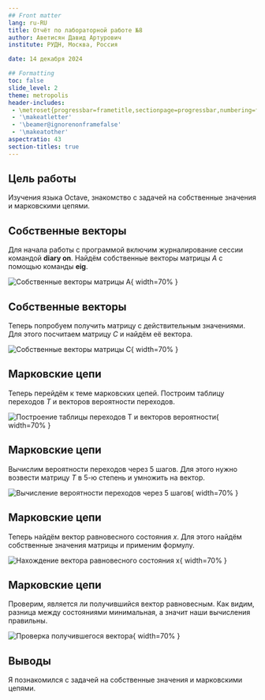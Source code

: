 ```yaml
---
## Front matter
lang: ru-RU
title: Отчёт по лабораторной работе №8
author: Аветисян Давид Артурович
institute: РУДН, Москва, Россия

date: 14 декабря 2024

## Formatting
toc: false
slide_level: 2
theme: metropolis
header-includes: 
 - \metroset{progressbar=frametitle,sectionpage=progressbar,numbering=fraction}
 - '\makeatletter'
 - '\beamer@ignorenonframefalse'
 - '\makeatother'
aspectratio: 43
section-titles: true
---
```


## Цель работы

Изучения языка Octave, знакомство с задачей на собственные значения и марковскими цепями.

## Собственные векторы

Для начала работы с программой включим журналирование сессии командой **diary on**. Найдём собственные векторы матрицы $A$ с помощью команды **eig**.

![Собственные векторы матрицы A](image08/image_01.png){ width=70% }

## Собственные векторы

Теперь попробуем получить матрицу с действительным значениями. Для этого посчитаем матрицу $C$ и найдём её вектора.

![Собственные векторы матрицы C](image08/image_02.png){ width=70% }

## Марковские цепи

Теперь перейдём к теме марковских цепей. Построим таблицу переходов $T$ и векторов вероятности переходов. 

![Построение таблицы переходов T и векторов вероятности](image08/image_03.png){ width=70% }

## Марковские цепи

Вычислим вероятности переходов через 5 шагов. Для этого нужно возвести матрицу $T$ в  5-ю степень и умножить на вектор.

![Вычисление вероятности переходов через 5 шагов](image08/image_04.png){ width=70% }

## Марковские цепи

Теперь найдём вектор равновесного состояния $x$. Для этого найдём собственные значения матрицы и применим формулу.

![Нахождение вектора равновесного состояния x](image08/image_05.png){ width=70% }

## Марковские цепи

Проверим, является ли получившийся вектор равновесным. Как видим, разница между состояниями минимальная, а значит наши вычисления правильны.

![Проверка получившегося вектора](image08/image_06.png){ width=70% }

## Выводы

Я познакомился с задачей на собственные значения и марковскими цепями.
